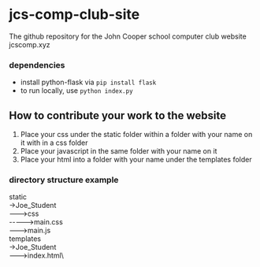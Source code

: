 # jcs-comp-club-site
The github repository for the John Cooper school computer club website\
jcscomp.xyz

### dependencies
* install python-flask via <code>pip install flask</code>
* to run locally, use <code>python index.py</code>

## How to contribute your work to the website
1. Place your css under the static folder within a folder with your name on it
   with in a css folder
2. Place your javascript in the same folder with your name on it
3. Place your html into a folder with your name under the templates folder

### directory structure example
static\
->Joe_Student\
--->css\
----->main.css\
--->main.js\
templates\
->Joe_Student\
--->index.html\
